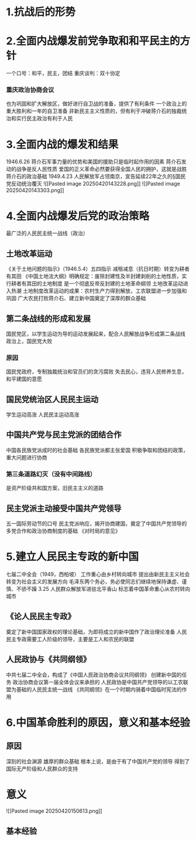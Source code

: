# 1.抗战后的形势
# 2.全面内战爆发前党争取和和平民主的方针
一个口号：和平，民主，团结
重庆谈判：双十协定
### 重庆政治协商会议
也为巩固和扩大解放区，做好进行自卫战的准备，提供了有利条件
一个政治上的重大胜利和一年的自卫准备
非新民主主义性质的，但有利于冲破蒋介石的独裁统治和实行民主政治有利于人民
# 3.全面内战的爆发和结果
1946.6.26
蒋介石军事力量的优势和美国的援助只是临时起作用的因素
蒋介石发动的战争是反人民性质
爱国的正义革命必然要获得全国人民的拥护，这就是战胜蒋介石的政治基础
1949.4.23 人民解放军占领南京，宣告延续22年之久的§国民党反动统治覆灭
![[Pasted image 20250420143228.png]]
![[Pasted image 20250420143303.png]]
# 4.全面内战爆发后党的政治策略
最广泛的人民民主统一战线（政治）
## 土地改革运动
《关于土地问题的指示》（1946.5.4）五四指示
减租减息（抗日时期）转变为耕者有其田
《中国土地法大纲》明确规定：废除封建性及半封建剥削的土地性质，实行耕者有其田的土地制度
是一个彻底反帝反封建的土地革命纲领
土地改革运动进入热潮
土地制度改革运动的成果：农村生产力得到解放，工农联盟进一步加强和巩固
广大农民打败蒋介石、建立新中国奠定了深厚的群众基础
## 第二条战线的形成和发展
国民党区，以学生运动为导的运动发展起来，配合人民解放战争形成第二条战线
政治上，国民党大败
### 原因
国民党政府，专制独裁统治和官员们的贪污腐败
失去民心，违背人民修养生息，和平建国的意愿
## 国民党统治区人民民主运动
学生运动高涨
人民民主运动高涨
## 中国共产党与民主党派的团结合作
中国各民族党派成时的社会基础
各民族党派都主张爱国
积极争取和团结的政策，重大问题进行协商
### 第三条道路幻灭（没有中间路线）
是资产阶级共和国方案，旧民主主义的道路
## 民主党派主动接受中国共产党领导
五一国际劳动节的口号
民主党派响应，揭开协商建国，奠定了中国共产党领导的多党合作和政治协商制度的基础
《对时局的意见》
# 5.建立人民民主专政的新中国
七届二中全会（1949，西柏坡）
工作重心由乡村转向城市
提出由新民主主义社会转变为社会主义的发展方向
毛泽东两个务必，务必使同志们继续地保持谦虚、谨慎、不骄不躁
3.25 人民群众解放军进驻北平香山
标志着中国革命重心从农村转向城市
## 《论人民民主专政》
奠定了新中国国家政权的理论基础，为即将成立的新中国作了政治理论准备
人民民主专政需要工人阶级的领导，主要是工人和农民的联盟
## 人民政协与《共同纲领》
中共七届二中全会，构成了《中国人民政治协商会议共同纲领》
创建新中国的任务
政治协商会议第一届全体会议来承担的
人民政协是中国共产党领导的以工农联盟为基础的人民民主统一战线
《共同纲领》在一个时期内骑着中国临时宪法的作用
# 6.中国革命胜利的原因，意义和基本经验
## 原因
深刻的社会渊源
雄厚的群众基础
根本上说，是由于有了中国共产党的领导
得到了国际无产阶级和人民群众的支持
# 意义
![[Pasted image 20250420150613.png]]
## 基本经验
